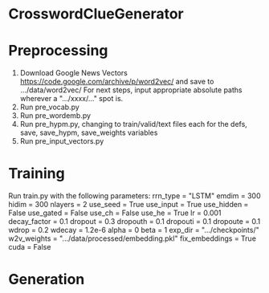 # CrosswordClueGenerator

# Preprocessing
1. Download Google News Vectors https://code.google.com/archive/p/word2vec/ and save to .../data/word2vec/
For next steps, input appropriate absolute paths wherever a ".../xxxx/..." spot is.
3. Run pre_vocab.py
4. Run pre_wordemb.py
5. Run pre_hypm.py, changing to train/valid/text files each for the defs, save, save_hypm, save_weights variables 
6. Run pre_input_vectors.py

# Training
Run train.py with the following parameters:
  rrn_type = "LSTM"
  emdim = 300
  hidim = 300
  nlayers = 2
  use_seed = True
  use_input = True
  use_hidden = False
  use_gated = False
  use_ch = False
  use_he = True
  lr = 0.001
  decay_factor = 0.1
  dropout = 0.3
  dropouth = 0.1
  dropouti = 0.1
  dropoute = 0.1
  wdrop = 0.2
  wdecay = 1.2e-6
  alpha = 0
  beta = 1
  exp_dir = ".../checkpoints/"
  w2v_weights = ".../data/processed/embedding.pkl"
  fix_embeddings = True
  cuda = False
  
# Generation
  
